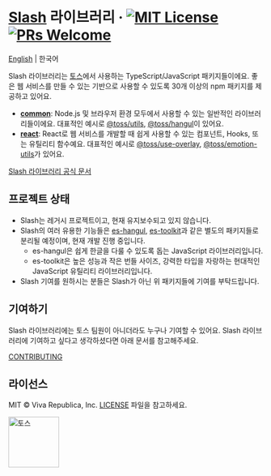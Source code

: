 # [Slash](https://slash.page) 라이브러리 &middot; [![MIT License](https://img.shields.io/badge/license-MIT-blue.svg)](https://github.com/toss/slash/blob/main/LICENSE) [![PRs Welcome](https://img.shields.io/badge/PRs-welcome-brightgreen.svg)](https://github.com/toss/slash/blob/main/.github/CONTRIBUTING.md)

[English](./README.md) | 한국어

Slash 라이브러리는 [토스](https://toss.im)에서 사용하는 TypeScript/JavaScript 패키지들이에요. 좋은 웹 서비스를 만들 수 있는 기반으로 사용할 수 있도록 30개 이상의 npm 패키지를 제공하고 있어요.

- [**common**](https://github.com/toss/slash/blob/main/packages/common): Node.js 및 브라우저 환경 모두에서 사용할 수 있는 일반적인 라이브러리들이에요. 대표적인 예시로 [@toss/utils](https://github.com/toss/slash/blob/main/packages/common/utils), [@toss/hangul](https://github.com/toss/slash/blob/main/packages/common/hangul)이 있어요.
- [**react**](https://github.com/toss/slash/blob/main/packages/react): React로 웹 서비스를 개발할 때 쉽게 사용할 수 있는 컴포넌트, Hooks, 또는 유틸리티 함수예요. 대표적인 예시로 [@toss/use-overlay](https://github.com/toss/slash/blob/main/packages/react/use-overlay), [@toss/emotion-utils](https://github.com/toss/slash/blob/main/packages/react/emotion-utils)가 있어요.

[Slash 라이브러리 공식 문서](https://slash.page/ko)

## 프로젝트 상태

- Slash는 레거시 프로젝트이고, 현재 유지보수되고 있지 않습니다.
- Slash의 여러 유용한 기능들은 [es-hangul](https://github.com/toss/es-hangul), [es-toolkit](https://github.com/toss/es-toolkit)과 같은 별도의 패키지들로 분리될 예정이며, 현재 개발 진행 중입니다.
  - es-hangul은 쉽게 한글을 다룰 수 있도록 돕는 JavaScript 라이브러리입니다.
  - es-toolkit은 높은 성능과 작은 번들 사이즈, 강력한 타입을 자랑하는 현대적인 JavaScript 유틸리티 라이브러리입니다.
- Slash 기여를 원하시는 분들은 Slash가 아닌 위 패키지들에 기여를 부탁드립니다.

## 기여하기

Slash 라이브러리에는 토스 팀원이 아니더라도 누구나 기여할 수 있어요. Slash 라이브러리에 기여하고 싶다고 생각하셨다면 아래 문서를 참고해주세요.

[CONTRIBUTING](./.github/CONTRIBUTING.md)

## 라이선스

MIT © Viva Republica, Inc. [LICENSE](./LICENSE) 파일을 참고하세요.

<a title="토스" href="https://toss.im">
  <picture>
    <source media="(prefers-color-scheme: dark)" srcset="https://static.toss.im/logos/png/4x/logo-toss-reverse.png">
    <img alt="토스" src="https://static.toss.im/logos/png/4x/logo-toss.png" width="100">
  </picture>
</a>
